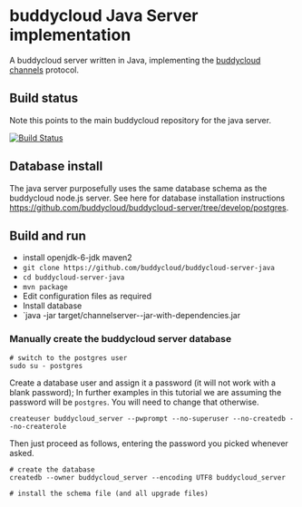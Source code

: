 # buddycloud Java Server implementation

A buddycloud server written in Java, implementing the [buddycloud channels](http://buddycloud.org/) protocol.

## Build status

Note this points to the main buddycloud repository for the java server.

[![Build Status](https://travis-ci.org/buddycloud/buddycloud-server-java.png?branch=master)](https://travis-ci.org/buddycloud/buddycloud-server-java)

## Database install

The java server purposefully uses the same database schema as the buddycloud node.js server. See here for database installation instructions https://github.com/buddycloud/buddycloud-server/tree/develop/postgres.

## Build and run

* install openjdk-6-jdk maven2
* `git clone https://github.com/buddycloud/buddycloud-server-java`
* `cd buddycloud-server-java`
* `mvn package`
* Edit configuration files as required
* Install database
* `java -jar target/channelserver-<VERSION>-jar-with-dependencies.jar

### Manually create the buddycloud server database

~~~~ {.bash}
# switch to the postgres user
sudo su - postgres
~~~~

Create a database user and assign it a password (it will not work with a
blank password); In further examples in this tutorial we are assuming
the password will be `postgres`. You will need to change that otherwise.

~~~~ {.bash}
createuser buddycloud_server --pwprompt --no-superuser --no-createdb --no-createrole
~~~~

Then just proceed as follows, entering the password you picked whenever
asked.

~~~~ {.bash}
# create the database
createdb --owner buddycloud_server --encoding UTF8 buddycloud_server

# install the schema file (and all upgrade files)
~~~~
